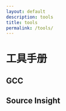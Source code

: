 ```yaml
---
layout: default
description: tools
title: tools
permalink: /tools/
---
```


# 工具手册

## GCC
## Source Insight

